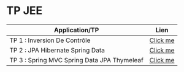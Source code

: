 # TP JEE 
| Application/TP                      |  Lien                        |
|-------------------------------------|------------------------------|
| TP 1 : Inversion De Contrôle        | [Click me](https://github.com/RachidaTanassat/TP-JEE/tree/master/IOC)   |
| TP 2 :  JPA Hibernate Spring Data    | [Click me](https://github.com/RachidaTanassat/TP-JEE/tree/master/jpa)   |
| TP 3 :  Spring MVC Spring Data JPA Thymeleaf   | [Click me](https://github.com/RachidaTanassat/TP-JEE/tree/master/Spring_MVC)   |


